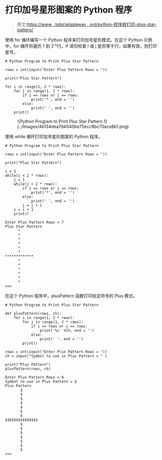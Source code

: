# 打印加号星形图案的 Python 程序

> 原文:[https://www . tutorialgateway . org/python-程序转打印-plus-star-pattern/](https://www.tutorialgateway.org/python-program-to-print-plus-star-pattern/)

使用 for 循环编写一个 Python 程序来打印加号星形模式。在这个 Python 示例中，for 循环将遍历 1 到 2 *行。if 语句检查 I 或 j 是否等于行，如果有效，则打印星号。

```
# Python Program to Print Plus Star Pattern

rows = int(input("Enter Plus Pattern Rows = "))

print("Plus Star Pattern") 

for i in range(1, 2 * rows):
    for j in range(1, 2 * rows):
        if i == rows or j == rows:
            print('*', end = '')
        else:
            print(' ', end = '')
    print()
```

<figure class="wp-block-image size-large">![Python Program to Print Plus Star Pattern 1](../Images/4b134dea7d4040be75ecc8bc70ace8b1.png)</figure>

使用 while 循环打印加号星形图案的 Python 程序。

```
# Python Program to Print Plus Star Pattern

rows = int(input("Enter Plus Pattern Rows = "))

print("Plus Star Pattern") 

i = 1
while(i < 2 * rows):
    j = 1
    while(j < 2 * rows):
        if i == rows or j == rows:
            print('*', end = '')
        else:
            print(' ', end = '')
        j = j + 1
    i = i + 1
    print()
```

```
Enter Plus Pattern Rows = 7
Plus Star Pattern
      *      
      *      
      *      
      *      
      *      
      *      
*************
      *      
      *      
      *      
      *      
      *      
      *      
>>> 
```

在这个 Python 程序中，plusPattern 函数打印给定符号的 Plus 模式。

```
# Python Program to Print Plus Star Pattern

def plusPattern(rows, ch):
    for i in range(1, 2 * rows):
        for j in range(1, 2 * rows):
            if i == rows or j == rows:
                print('%c' %ch, end = '')
            else:
                print(' ', end = '')
        print()

rows = int(input("Enter Plus Pattern Rows = "))
ch = input("Symbol to use in Plus Pattern = " )

print("Plus Pattern") 
plusPattern(rows, ch)
```

```
Enter Plus Pattern Rows = 8
Symbol to use in Plus Pattern = $
Plus Pattern
       $       
       $       
       $       
       $       
       $       
       $       
       $       
$$$$$$$$$$$$$$$
       $       
       $       
       $       
       $       
       $       
       $       
       $       
>>> 
```
